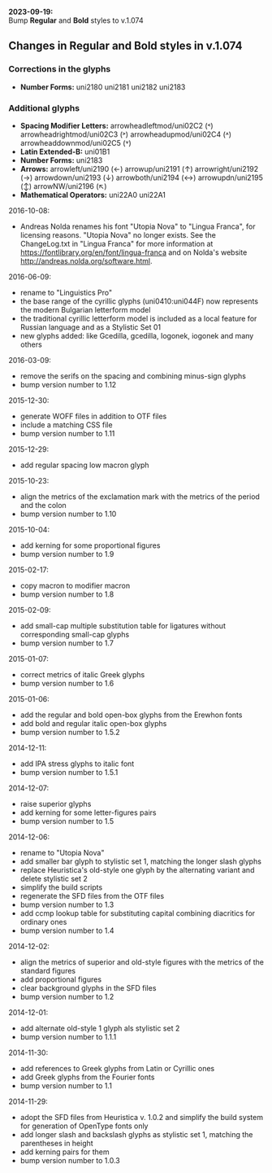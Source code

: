 **2023-09-19:**  
 Bump **Regular** and **Bold** styles to v.1.074  
 
 ## Changes in Regular and Bold styles in v.1.074  

 ### Corrections in the glyphs  
 * **Number Forms:** uni2180 uni2181 uni2182 uni2183  
 
 ### Additional glyphs  
 * **Spacing Modifier Letters:** arrowheadleftmod/uni02C2 (˂) arrowheadrightmod/uni02C3 (˃) arrowheadupmod/uni02C4 (˄) arrowheaddownmod/uni02C5 (˅)  
 * **Latin Extended-B:** uni01B1  
 * **Number Forms:** uni2183  
 * **Arrows:** arrowleft/uni2190 (←) arrowup/uni2191 (↑) arrowright/uni2192 (→) arrowdown/uni2193 (↓) arrowboth/uni2194 (↔) arrowupdn/uni2195 (↕) arrowNW/uni2196 (↖)  
 * **Mathematical Operators:** uni22A0 uni22A1  
 
2016-10-08:
 * Andreas Nolda renames his font "Utopia Nova" to "Lingua Franca", for licensing reasons. "Utopia Nova" no longer exists. See the ChangeLog.txt in "Lingua Franca" for more information at https://fontlibrary.org/en/font/lingua-franca and on Nolda's website http://andreas.nolda.org/software.html.

2016-06-09:
 * rename to "Linguistics Pro"
 * the base range of the cyrillic glyphs (uni0410:uni044F) now represents the modern Bulgarian letterform model
 * the traditional cyrillic letterform model is included as a local feature for Russian language and as a Stylistic Set 01
 * new glyphs added: like Gcedilla, gcedilla, Iogonek, iogonek and many others

2016-03-09:
 * remove the serifs on the spacing and combining minus-sign glyphs
 * bump version number to 1.12

2015-12-30:
 * generate WOFF files in addition to OTF files
 * include a matching CSS file
 * bump version number to 1.11

2015-12-29:
 * add regular spacing low macron glyph

2015-10-23:
 * align the metrics of the exclamation mark with the metrics of the period and
   the colon
 * bump version number to 1.10

2015-10-04:
 * add kerning for some proportional figures
 * bump version number to 1.9

2015-02-17:
 * copy macron to modifier macron
 * bump version number to 1.8

2015-02-09:
 * add small-cap multiple substitution table for ligatures without corresponding
   small-cap glyphs
 * bump version number to 1.7

2015-01-07:
 * correct metrics of italic Greek glyphs
 * bump version number to 1.6

2015-01-06:
 * add the regular and bold open-box glyphs from the Erewhon fonts
 * add bold and regular italic open-box glyphs
 * bump version number to 1.5.2

2014-12-11:
 * add IPA stress glyphs to italic font
 * bump version number to 1.5.1

2014-12-07:
 * raise superior glyphs
 * add kerning for some letter-figures pairs
 * bump version number to 1.5

2014-12-06:
 * rename to "Utopia Nova"
 * add smaller bar glyph to stylistic set 1, matching the longer slash glyphs
 * replace Heuristica's old-style one glyph by the alternating variant and
   delete stylistic set 2
 * simplify the build scripts
 * regenerate the SFD files from the OTF files
 * bump version number to 1.3
 * add ccmp lookup table for substituting capital combining diacritics for
   ordinary ones
 * bump version number to 1.4

2014-12-02:
 * align the metrics of superior and old-style figures with the metrics of the
   standard figures
 * add proportional figures
 * clear background glyphs in the SFD files
 * bump version number to 1.2

2014-12-01:
 * add alternate old-style 1 glyph als stylistic set 2
 * bump version number to 1.1.1

2014-11-30:
 * add references to Greek glyphs from Latin or Cyrillic ones
 * add Greek glyphs from the Fourier fonts
 * bump version number to 1.1

2014-11-29:
 * adopt the SFD files from Heuristica v. 1.0.2 and simplify the build system
   for generation of OpenType fonts only
 * add longer slash and backslash glyphs as stylistic set 1, matching the
   parentheses in height
 * add kerning pairs for them
 * bump version number to 1.0.3
